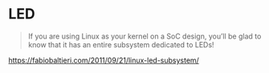 # LED

> If you are using Linux as your kernel on a SoC design, you’ll be glad to know that it has an entire subsystem dedicated to LEDs!

https://fabiobaltieri.com/2011/09/21/linux-led-subsystem/